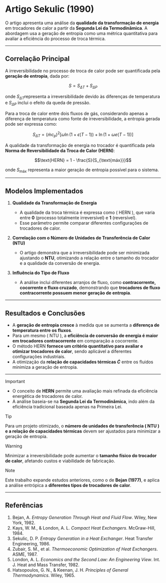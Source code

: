 # **Artigo Sekulic (1990)**  
O artigo apresenta uma análise da **qualidade da transformação de energia** em trocadores de calor a partir da **Segunda Lei da Termodinâmica**. A abordagem usa a geração de entropia como uma métrica quantitativa para avaliar a eficiência do processo de troca térmica.

---

## **Correlação Principal**  

A irreversibilidade no processo de troca de calor pode ser quantificada pela **geração de entropia**, dada por:

$$
S = S_{\Delta T} + S_{\Delta P}
$$

onde  $` S_{\Delta T} `$representa a irreversibilidade devido às diferenças de temperatura e $` S_{\Delta P} `$ inclui o efeito da queda de pressão.

Para a troca de calor entre dois fluxos de gás, considerando apenas a diferença de temperatura como fonte de irreversibilidade, a entropia gerada pode ser expressa como:

```math
S_{\Delta T} = (\dot{m} c_p)^2 \left[ \omega \ln\left(1 + \epsilon (T - 1)\right) + \ln\left(1 + \omega e (T - 1)\right) \right]
```

A qualidade da transformação de energia no trocador é quantificada pela **Norma de Reversibilidade da Troca de Calor (HERN)**:

```math
\text{HERN} = 1 - \frac{S}{S_{\text{máx}}}
```

onde $` S_{\text{máx}} `$ representa a maior geração de entropia possível para o sistema.

---

## **Modelos Implementados**  

1. **Qualidade da Transformação de Energia**  
   - A qualidade da troca térmica é expressa como \( HERN \), que varia entre **0** (processo totalmente irreversível) e **1** (reversível).  
   - Esse parâmetro permite comparar diferentes configurações de trocadores de calor.

2. **Correlação com o Número de Unidades de Transferência de Calor (NTU)**  
   - O artigo demonstra que a irreversibilidade pode ser minimizada ajustando o **NTU**, otimizando a relação entre o tamanho do trocador e a qualidade da conversão de energia.

3. **Influência do Tipo de Fluxo**  
   - A análise inclui diferentes arranjos de fluxo, como **contracorrente, cocorrente e fluxo cruzado**, demonstrando que **trocadores de fluxo contracorrente possuem menor geração de entropia**.

---

## **Resultados e Conclusões**  

- A **geração de entropia cresce** à medida que se aumenta a **diferença de temperatura entre os fluxos**.  
- Para um mesmo \( NTU \), a **eficiência de conversão de energia é maior em trocadores contracorrente** em comparação a cocorrente.  
- O método HERN **fornece um critério quantitativo para avaliar e otimizar trocadores de calor**, sendo aplicável a diferentes configurações industriais.  
- A otimização da **relação de capacidades térmicas $` \dot{C} `$** entre os fluidos minimiza a geração de entropia.  

---

>[!Important]  
>* O conceito de **HERN** permite uma avaliação mais refinada da eficiência energética de trocadores de calor.  
>* A análise baseia-se na **Segunda Lei da Termodinâmica**, indo além da eficiência tradicional baseada apenas na Primeira Lei.  

>[!tip]  
>Para um projeto otimizado, o **número de unidades de transferência \( NTU \) e a relação de capacidades térmicas** devem ser ajustados para minimizar a geração de entropia.  

>[!Warning]  
>Minimizar a irreversibilidade pode aumentar o **tamanho físico do trocador de calor**, afetando custos e viabilidade de fabricação.  

>[!Note]  
>Este trabalho expande estudos anteriores, como o de **Bejan (1977)**, e aplica a análise entrópica a **diferentes tipos de trocadores de calor**.  

---

## **Referências**  

1. Bejan, A. *Entropy Generation Through Heat and Fluid Flow*. Wiley, New York, 1982.  
2. Kays, W. M., & London, A. L. *Compact Heat Exchangers*. McGraw-Hill, 1984.  
3. Sekulic, D. P. *Entropy Generation in a Heat Exchanger*. Heat Transfer Engineering, 1986.  
4. Zubair, S. M., et al. *Thermoeconomic Optimization of Heat Exchangers*. ASME, 1987.  
5. London, A. L. *Economics and the Second Law: An Engineering View*. Int. J. Heat and Mass Transfer, 1982.  
6. Hatsopoulos, G. N., & Keenan, J. H. *Principles of General Thermodynamics*. Wiley, 1965.  
